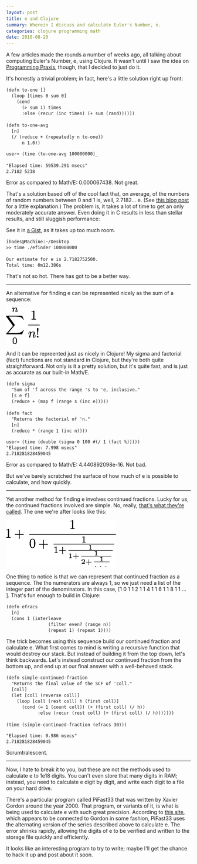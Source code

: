 ```yaml
---
layout: post
title: e and Clojure
summary: Wherein I discuss and calculate Euler's Number, e.
categories: clojure programming math
date: 2010-08-20
---
```


A few articles made the rounds a number of weeks ago, all talking about computing Euler's Number, e, using Clojure. It wasn't until I saw the idea on [Programming Praxis][2], though, that I decided to just do it.

It's honestly a trivial problem; in fact, here's a little solution right up front:

~~~~~~~~~~~~~~~~~~~~~~~~~~~~~~~~~~~~~~~~~~ {.clojure}
(defn to-one []
  (loop [times 0 sum 0]
    (cond
      (> sum 1) times
      :else (recur (inc times) (+ sum (rand))))))

(defn to-one-avg
  [n]
  (/ (reduce + (repeatedly n to-one))
      n 1.0))
~~~~~~~~~~~~~~~~~~~~~~~~~~~~~~~~~~~~~~~~~~

    user> (time (to-one-avg 100000000)_

    "Elapsed time: 59539.291 msecs"
    2.7182 5238

Error as compared to Math/E: 0.000067438. Not great.

That's a solution based off of the cool fact that, on average, of the numbers of random numbers between 0 and 1 is, well, 2.7182… e. (See [this blog post][3] for a little explanation.) The problem is, it takes a lot of time to get an only moderately accurate answer. Even doing it in C results in less than stellar results, and still sluggish performance:

See it in [a Gist][4], as it takes up too much room.

    ihodes@Machine:~/Desktop
    >> time ./efinder 100000000

    Our estimate for e is 2.7182752500.
    Total time: 0m12.386s

That's not so hot. There has got to be a better way.

* * *

An alternative for finding e can be represented nicely as the sum of a sequence:

<img src="/images/sumfore.png" alt="sumfore" width="92" height="100" />

And it can be repreented just as nicely in Clojure! My sigma and factorial (fact) functions are not standard in Clojure, but they're both quite straightforward. Not only is it a pretty solution, but it's quite fast, and is just as accurate as our built-in Math/E.

~~~~~~~~~~~~~~~~~~~~~~~~~~~~~~~~~~~~~~~~~~ {.clojure}
(defn sigma
  "Sum of 'f across the range 's to 'e, inclusive."
  [s e f]
  (reduce + (map f (range s (inc e)))))

(defn fact
  "Returns the factorial of 'n."
  [n]
  (reduce * (range 1 (inc n))))
~~~~~~~~~~~~~~~~~~~~~~~~~~~~~~~~~~~~~~~~~~

    user> (time (double (sigma 0 100 #(/ 1 (fact %)))))
    "Elapsed time: 7.998 msecs"
    2.718281828459045

Error as compared to Math/E: 4.440892098e-16. Not bad.

But we've barely scratched the surface of how much of e is possible to calculate, and how quickly.

* * *

Yet another method for finding e involves continued fractions. Lucky for us, the continued fractions involved are simple. No, really, [that's what they're called][5]. The one we're after looks like this:

<img src="/images/continuedefrac.png" alt="continuedefrac" width="300" height="129" />

One thing to notice is that we can represent that continued fraction as a sequence. The the numerators are always 1, so we just need a list of the integer part of the denominators. In this case, [1 0 1 1 2 1 1 4 1 1 6 1 1 8 1 1 … ]. That's fun enough to build in Clojure:

~~~~~~~~~~~~~~~~~~~~~~~~~~~~~~~~~~~~~~~~~~ {.clojure}
(defn efracs
  [n]
  (cons 1 (interleave
                (filter even? (range n))
                (repeat 1) (repeat 1))))
~~~~~~~~~~~~~~~~~~~~~~~~~~~~~~~~~~~~~~~~~~

The trick becomes using this sequence build our continued fraction and calculate e. What first comes to mind is writing a recursive function that would destroy our stack. But instead of building it from the top down, let's think backwards. Let's instead construct our continued fraction from the bottom up, and end up at our final answer with a well-behaved stack.

~~~~~~~~~~~~~~~~~~~~~~~~~~~~~~~~~~~~~~~~~~ {.clojure}
(defn simple-continued-fraction
  "Returns the final value of the SCF of 'coll."
  [coll]
  (let [coll (reverse coll)]
    (loop [coll (rest coll) h (first coll)]
      (cond (= 1 (count coll)) (+ (first coll) (/ h))
            :else (recur (rest coll) (+ (first coll) (/ h)))))))

(time (simple-continued-fraction (efracs 30)))
~~~~~~~~~~~~~~~~~~~~~~~~~~~~~~~~~~~~~~~~~~

    "Elapsed time: 0.986 msecs"
    2.718281828459045

Scrumtralescent.

* * *

Now, I hate to break it to you, but these are not the methods used to calculate e to 1e18 digits. You can't even store that many digits in RAM; instead, you need to calculate e digit by digit, and write each digit to a file on your hard drive.

There's a particular program called PiFast33 that was written by Xavier Gordon around the year 2000. That program, or variants of it, is what is being used to calculate e with such great precision. According to [this site][6], which appears to be connected to Gordon in some fashion, PiFast33 uses the alternating version of the series described above to calculate e. The error shrinks rapidly, allowing the digits of e to be verified and written to the storage file quickly and efficiently.

It looks like an interesting program to try to write; maybe I'll get the chance to hack it up and post about it soon.

 [1]: http://copperthoughts.com
 [2]: http://programmingpraxis.com/2010/08/13/e/
 [3]: http://www.mostlymaths.net/2010/08/and-e-appears-from-nowhere.html
 [4]: http://gist.github.com/539670
 [5]: http://en.wikipedia.org/wiki/Simple_continued_fraction
 [6]: http://numbers.computation.free.fr/Constants/E/e.html#eSeries
